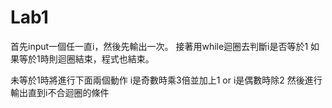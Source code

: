# Lab1
首先input一個任一直i，然後先輸出一次。
接著用while迴圈去判斷i是否等於1
如果等於1時則迴圈結束，程式也結束。

未等於1時將進行下面兩個動作
i是奇數時乘3倍並加上1 or i是偶數時除2
然後進行輸出直到i不合迴圈的條件
